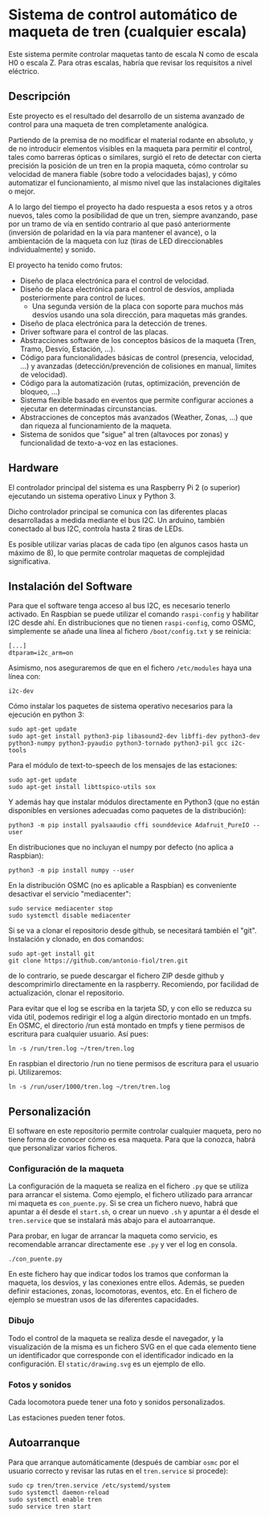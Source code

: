 # Sistema de control automático de maqueta de tren (cualquier escala)

Este sistema permite controlar maquetas tanto de escala N como de escala H0 o escala Z. Para otras escalas, habría que revisar los requisitos a nivel eléctrico.

## Descripción

Este proyecto es el resultado del desarrollo de un sistema avanzado de control para una maqueta de tren completamente analógica.

Partiendo de la premisa de no modificar el material rodante en absoluto, y de no introducir elementos visibles en la maqueta para permitir el control, tales como barreras ópticas o similares, surgió el reto de detectar con cierta precisión la posición de un tren en la propia maqueta, cómo controlar su velocidad de manera fiable (sobre todo a velocidades bajas), y cómo automatizar el funcionamiento, al mismo nivel que las instalaciones digitales o mejor.

A lo largo del tiempo el proyecto ha dado respuesta a esos retos y a otros nuevos, tales como la posibilidad de que un tren, siempre avanzando, pase por un tramo de vía en sentido contrario al que pasó anteriormente (inversión de polaridad en la vía para mantener el avance), o la ambientación de la maqueta con luz (tiras de LED direccionables individualmente) y sonido.

El proyecto ha tenido como frutos:
- Diseño de placa electrónica para el control de velocidad.
- Diseño de placa electrónica para el control de desvíos, ampliada posteriormente para control de luces.
  - Una segunda versión de la placa con soporte para muchos más desvíos usando una sola dirección, para maquetas más grandes.
- Diseño de placa electrónica para la detección de trenes.
- Driver software para el control de las placas.
- Abstracciones software de los conceptos básicos de la maqueta (Tren, Tramo, Desvío, Estación, ...).
- Código para funcionalidades básicas de control (presencia, velocidad, ...) y avanzadas (detección/prevención de colisiones en manual, límites de velocidad).
- Código para la automatización (rutas, optimización, prevención de bloqueo, ...)
- Sistema flexible basado en eventos que permite configurar acciones a ejecutar en determinadas circunstancias.
- Abstracciones de conceptos más avanzados (Weather, Zonas, ...) que dan riqueza al funcionamiento de la maqueta.
- Sistema de sonidos que "sigue" al tren (altavoces por zonas) y funcionalidad de texto-a-voz en las estaciones.


## Hardware

El controlador principal del sistema es una Raspberry Pi 2 (o superior) ejecutando un sistema operativo Linux y Python 3.

Dicho controlador principal se comunica con las diferentes placas desarrolladas a medida mediante el bus I2C. Un arduino, también conectado al bus I2C, controla hasta 2 tiras de LEDs.

Es posible utilizar varias placas de cada tipo (en algunos casos hasta un máximo de 8), lo que permite controlar maquetas de complejidad significativa.


## Instalación del Software

Para que el software tenga acceso al bus I2C, es necesario tenerlo activado. En Raspbian se puede utilizar el comando `raspi-config` y habilitar I2C desde ahí. En distribuciones que no tienen `raspi-config`, como OSMC, simplemente se añade una línea al fichero `/boot/config.txt` y se reinicia:
```
[...]
dtparam=i2c_arm=on
```

Asimismo, nos aseguraremos de que en el fichero `/etc/modules` haya una línea con:
```
i2c-dev
```

Cómo instalar los paquetes de sistema operativo necesarios para la ejecución en python 3:
```
sudo apt-get update
sudo apt-get install python3-pip libasound2-dev libffi-dev python3-dev python3-numpy python3-pyaudio python3-tornado python3-pil gcc i2c-tools
```

Para el módulo de text-to-speech de los mensajes de las estaciones:
```
sudo apt-get update
sudo apt-get install libttspico-utils sox
```

Y además hay que instalar módulos directamente en Python3 (que no están disponibles en versiones adecuadas como paquetes de la distribución):
```
python3 -m pip install pyalsaaudio cffi sounddevice Adafruit_PureIO --user
```
En distribuciones que no incluyan el numpy por defecto (no aplica a Raspbian):
```
python3 -m pip install numpy --user
```

En la distribución OSMC (no es aplicable a Raspbian) es conveniente desactivar el servicio "mediacenter":
```
sudo service mediacenter stop
sudo systemctl disable mediacenter
```

Si se va a clonar el repositorio desde github, se necesitará también el "git". Instalación y clonado, en dos comandos:
```
sudo apt-get install git
git clone https://github.com/antonio-fiol/tren.git
```
de lo contrario, se puede descargar el fichero ZIP desde github y descomprimirlo directamente en la raspberry. Recomiendo, por facilidad de actualización, clonar el repositorio.

Para evitar que el log se escriba en la tarjeta SD, y con ello se reduzca su vida útil, podemos redirigir el log a algún directorio montado en un tmpfs. En OSMC, el directorio /run está montado en tmpfs y tiene permisos de escritura para cualquier usuario. Así pues:
```
ln -s /run/tren.log ~/tren/tren.log
```
En raspbian el directorio /run no tiene permisos de escritura para el usuario pi. Utilizaremos:
```
ln -s /run/user/1000/tren.log ~/tren/tren.log
```

## Personalización

El software en este repositorio permite controlar cualquier maqueta, pero no tiene forma de conocer cómo es esa maqueta. Para que la conozca, habrá que personalizar varios ficheros.

### Configuración de la maqueta

La configuración de la maqueta se realiza en el fichero `.py` que se utiliza para arrancar el sistema. Como ejemplo, el fichero utilizado para arrancar mi maqueta es `con_puente.py`. Si se crea un fichero nuevo, habrá que apuntar a él desde el `start.sh`, o crear un nuevo `.sh` y apuntar a él desde el `tren.service` que se instalará más abajo para el autoarranque.

Para probar, en lugar de arrancar la maqueta como servicio, es recomendable arrancar directamente ese `.py` y ver el log en consola.

```
./con_puente.py
```

En este fichero hay que indicar todos los tramos que conforman la maqueta, los desvíos, y las conexiones entre ellos. Además, se pueden definir estaciones, zonas, locomotoras, eventos, etc. En el fichero de ejemplo se muestran usos de las diferentes capacidades.

### Dibujo

Todo el control de la maqueta se realiza desde el navegador, y la visualización de la misma es un fichero SVG en el que cada elemento tiene un identificador que corresponde con el identificador indicado en la configuración. El `static/drawing.svg` es un ejemplo de ello.

### Fotos y sonidos

Cada locomotora puede tener una foto y sonidos personalizados.

Las estaciones pueden tener fotos.

## Autoarranque

Para que arranque automáticamente (después de cambiar `osmc` por el usuario correcto y revisar las rutas en el `tren.service` si procede):
```
sudo cp tren/tren.service /etc/systemd/system
sudo systemctl daemon-reload
sudo systemctl enable tren
sudo service tren start
```


